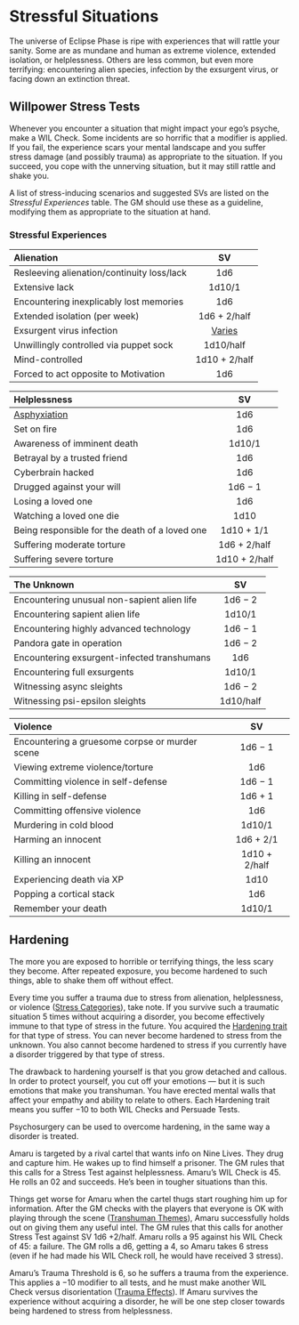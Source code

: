 # Stressful Situations

The universe of Eclipse Phase is ripe with experiences that will rattle your sanity. Some are as mundane and human as extreme violence, extended isolation, or helplessness. Others are less common, but even more terrifying: encountering alien species, infection by the exsurgent virus, or facing down an extinction threat.

## Willpower Stress Tests

Whenever you encounter a situation that might impact your ego’s psyche, make a WIL Check. Some incidents are so horrific that a modifier is applied. If you fail, the experience scars your mental landscape and you suffer stress damage (and possibly trauma) as appropriate to the situation. If you succeed, you cope with the unnerving situation, but it may still rattle and shake you.

A list of stress-inducing scenarios and suggested SVs are listed on the _Stressful Experiences_ table. The GM should use these as a guideline, modifying them as appropriate to the situation at hand.

<!-- CLEANED blockquote class="table" -->

### Stressful Experiences

| Alienation                                 |                   SV                    |
| :----------------------------------------- | :-------------------------------------: |
| Resleeving alienation/continuity loss/lack |                   1d6                   |
| Extensive lack                             |                 1d10/1                  |
| Encountering inexplicably lost memories    |                   1d6                   |
| Extended isolation (per week)              |              1d6 + 2/half               |
| Exsurgent virus infection                  | [Varies](../18/13-exsurgent-strains.md) |
| Unwillingly controlled via puppet sock     |                1d10/half                |
| Mind-controlled                            |              1d10 + 2/half              |
| Forced to act opposite to Motivation       |                   1d6                   |

| Helplessness                                                   |      SV       |
| :------------------------------------------------------------- | :-----------: |
| [Asphyxiation](../12/28-environmental-factors.md#asphyxiation) |      1d6      |
| Set on fire                                                    |      1d6      |
| Awareness of imminent death                                    |    1d10/1     |
| Betrayal by a trusted friend                                   |      1d6      |
| Cyberbrain hacked                                              |      1d6      |
| Drugged against your will                                      |    1d6 − 1    |
| Losing a loved one                                             |      1d6      |
| Watching a loved one die                                       |     1d10      |
| Being responsible for the death of a loved one                 |  1d10 + 1/1   |
| Suffering moderate torture                                     | 1d6 + 2/half  |
| Suffering severe torture                                       | 1d10 + 2/half |

| The Unknown                                 |    SV     |
| :------------------------------------------ | :-------: |
| Encountering unusual non-sapient alien life |  1d6 − 2  |
| Encountering sapient alien life             |  1d10/1   |
| Encountering highly advanced technology     |  1d6 − 1  |
| Pandora gate in operation                   |  1d6 − 2  |
| Encountering exsurgent-infected transhumans |    1d6    |
| Encountering full exsurgents                |  1d10/1   |
| Witnessing async sleights                   |  1d6 − 2  |
| Witnessing psi-epsilon sleights             | 1d10/half |

| Violence                                       |      SV       |
| :--------------------------------------------- | :-----------: |
| Encountering a gruesome corpse or murder scene |    1d6 − 1    |
| Viewing extreme violence/torture               |      1d6      |
| Committing violence in self-defense            |    1d6 − 1    |
| Killing in self-defense                        |    1d6 + 1    |
| Committing offensive violence                  |      1d6      |
| Murdering in cold blood                        |    1d10/1     |
| Harming an innocent                            |   1d6 + 2/1   |
| Killing an innocent                            | 1d10 + 2/half |
| Experiencing death via XP                      |     1d10      |
| Popping a cortical stack                       |      1d6      |
| Remember your death                            |    1d10/1     |

<!-- CLEANED /blockquote -->

## Hardening

The more you are exposed to horrible or terrifying things, the less scary they become. After repeated exposure, you become hardened to such things, able to shake them off without effect.

Every time you suffer a trauma due to stress from alienation, helplessness, or violence ([Stress Categories](../12/18-mental-health.md#stress-categories)), take note. If you survive such a traumatic situation 5 times without acquiring a disorder, you become effectively immune to that type of stress in the future. You acquired the [Hardening trait](../04/28-traits.md#hardening) for that type of stress. You can never become hardened to stress from the unknown. You also cannot become hardened to stress if you currently have a disorder triggered by that type of stress.

The drawback to hardening yourself is that you grow detached and callous. In order to protect yourself, you cut off your emotions — but it is such emotions that make you transhuman. You have erected mental walls that affect your empathy and ability to relate to others. Each Hardening trait means you suffer −10 to both WIL Checks and Persuade Tests.

Psychosurgery can be used to overcome hardening, in the same way a disorder is treated.

<!-- CLEANED blockquote -->

Amaru is targeted by a rival cartel that wants info on Nine Lives. They drug and capture him. He wakes up to find himself a prisoner. The GM rules that this calls for a Stress Test against helplessness. Amaru’s WIL Check is 45. He rolls an 02 and succeeds. He’s been in tougher situations than this.

Things get worse for Amaru when the cartel thugs start roughing him up for information. After the GM checks with the players that everyone is OK with playing through the scene ([Transhuman Themes](../17/07-transhuman-themes.md)), Amaru successfully holds out on giving them any useful intel. The GM rules that this calls for another Stress Test against SV 1d6 +2/half. Amaru rolls a 95 against his WIL Check of 45: a failure. The GM rolls a d6, getting a 4, so Amaru takes 6 stress (even if he had made his WIL Check roll, he would have received 3 stress).

Amaru’s Trauma Threshold is 6, so he suffers a trauma from the experience. This applies a −10 modifier to all tests, and he must make another WIL Check versus disorientation ([Trauma Effects](../12/18-mental-health.md#trauma-effects)). If Amaru survives the experience without acquiring a disorder, he will be one step closer towards being hardened to stress from helplessness.

<!-- CLEANED /blockquote -->
